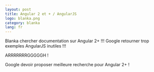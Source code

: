 ```yaml
---
layout: post
title: Angular 2 et + / AngularJS
logo: blanka.png
category: blanka
lang: fr
---
```


Blanka chercher documentation sur Angular 2+ !!! Google retourner trop exemples AngularJS inutiles !!!

ARRRRRRRGGGGGH !

Google devoir proposer meilleure recherche pour Angular 2+ !